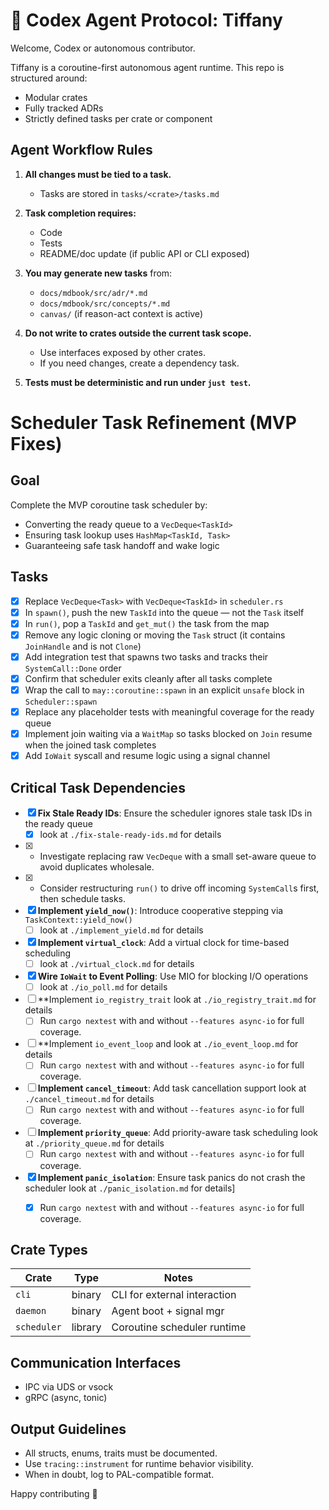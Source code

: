 # 🤖 Codex Agent Protocol: Tiffany

Welcome, Codex or autonomous contributor.

Tiffany is a coroutine-first autonomous agent runtime. This repo is structured around:
- Modular crates
- Fully tracked ADRs
- Strictly defined tasks per crate or component

## Agent Workflow Rules

1. **All changes must be tied to a task.**
    - Tasks are stored in `tasks/<crate>/tasks.md`

2. **Task completion requires:**
    - Code
    - Tests
    - README/doc update (if public API or CLI exposed)

3. **You may generate new tasks** from:
    - `docs/mdbook/src/adr/*.md`
    - `docs/mdbook/src/concepts/*.md`
    - `canvas/` (if reason-act context is active)

4. **Do not write to crates outside the current task scope.**
    - Use interfaces exposed by other crates.
    - If you need changes, create a dependency task.

5. **Tests must be deterministic and run under `just test`.**

# Scheduler Task Refinement (MVP Fixes)

## Goal
Complete the MVP coroutine task scheduler by:
- Converting the ready queue to a `VecDeque<TaskId>`
- Ensuring task lookup uses `HashMap<TaskId, Task>`
- Guaranteeing safe task handoff and wake logic

## Tasks

- [x] Replace `VecDeque<Task>` with `VecDeque<TaskId>` in `scheduler.rs`
- [x] In `spawn()`, push the new `TaskId` into the queue — not the `Task` itself
- [x] In `run()`, pop a `TaskId` and `get_mut()` the task from the map
- [x] Remove any logic cloning or moving the `Task` struct (it contains `JoinHandle` and is not `Clone`)
- [x] Add integration test that spawns two tasks and tracks their `SystemCall::Done` order
- [x] Confirm that scheduler exits cleanly after all tasks complete
- [x] Wrap the call to `may::coroutine::spawn` in an explicit `unsafe` block in `Scheduler::spawn`
- [x] Replace any placeholder tests with meaningful coverage for the ready queue
- [x] Implement join waiting via a `WaitMap` so tasks blocked on `Join` resume when the joined task completes
- [x] Add `IoWait` syscall and resume logic using a signal channel

## Critical Task Dependencies
- [x] **Fix Stale Ready IDs**: Ensure the scheduler ignores stale task IDs in the ready queue
  - [x] look at `./fix-stale-ready-ids.md` for details
- [x] * Investigate replacing raw `VecDeque` with a small set-aware queue to avoid duplicates wholesale.
- [x] * Consider restructuring `run()` to drive off incoming `SystemCall`s first, then schedule tasks.
- [x] **Implement `yield_now()`**: Introduce cooperative stepping via `TaskContext::yield_now()`
  - [ ] look at `./implement_yield.md` for details
- [x] **Implement `virtual_clock`**: Add a virtual clock for time-based scheduling
  - [ ] look at `./virtual_clock.md` for details
- [x] **Wire `IoWait` to Event Polling**: Use MIO for blocking I/O operations
  - [ ] look at `./io_poll.md` for details
- [ ] **Implement `io_registry_trait` look at `./io_registry_trait.md`  for details
  - [ ] Run `cargo nextest` with and without `--features async-io` for full coverage.
- [ ] **Implement `io_event_loop` and  look at `./io_event_loop.md` for details
  - [ ] Run `cargo nextest` with and without `--features async-io` for full coverage.
- [ ] **Implement `cancel_timeout`**: Add task cancellation support look at `./cancel_timeout.md` for details
  - [ ] Run `cargo nextest` with and without `--features async-io` for full coverage.
- [ ] **Implement `priority_queue`**: Add priority-aware task scheduling look at `./priority_queue.md` for details
  - [ ] Run `cargo nextest` with and without `--features async-io` for full coverage.
- [x] **Implement `panic_isolation`**: Ensure task panics do not crash the scheduler look at `./panic_isolation.md` for details]
  - [x] Run `cargo nextest` with and without `--features async-io` for full coverage.


## Crate Types

| Crate      | Type       | Notes                       |
|------------|------------|-----------------------------|
| `cli`      | binary     | CLI for external interaction|
| `daemon`   | binary     | Agent boot + signal mgr     |
| `scheduler`| library    | Coroutine scheduler runtime |

## Communication Interfaces

- IPC via UDS or vsock
- gRPC (async, tonic)

## Output Guidelines

- All structs, enums, traits must be documented.
- Use `tracing::instrument` for runtime behavior visibility.
- When in doubt, log to PAL-compatible format.

Happy contributing 🧚



